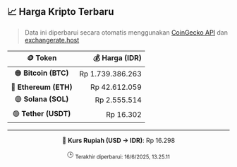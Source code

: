 

<!-- HARGA_KRIPTO -->
## 📈 Harga Kripto Terbaru

> Data ini diperbarui secara otomatis menggunakan [CoinGecko API](https://www.coingecko.com/) dan [exchangerate.host](https://exchangerate.host/)

<div align="center">

| 🪙 Token | 💰 Harga (IDR) |
|:------:|---------------:|
| 🟠 **Bitcoin (BTC)**   | Rp 1.739.386.263 |
| 🔵 **Ethereum (ETH)**  | Rp 42.612.059 |
| 🟣 **Solana (SOL)**    | Rp 2.555.514 |
| 🟢 **Tether (USDT)**   | Rp 16.302 |

---

💱 **Kurs Rupiah (USD → IDR)**: Rp 16.298

🕒 <sub>Terakhir diperbarui: 16/6/2025, 13.25.11</sub>

</div>
<!-- /HARGA_KRIPTO -->